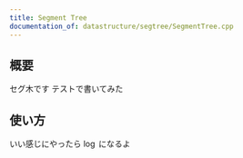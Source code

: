 ```yaml
---
title: Segment Tree
documentation_of: datastructure/segtree/SegmentTree.cpp
---
```


## 概要

セグ木です テストで書いてみた

## 使い方

いい感じにやったら $\log$ になるよ
